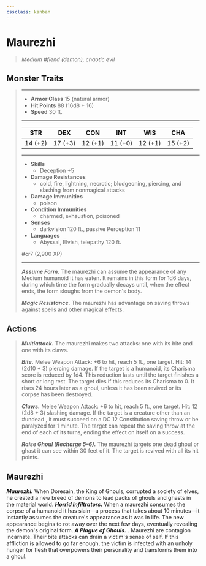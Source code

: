 ```yaml
---
cssclass: kanban
---
```


# Maurezhi
>*Medium #fiend (demon), chaotic evil*
## Monster Traits
>___
>- **Armor Class** 15 (natural armor)
>- **Hit Points** 88 (16d8 + 16)
>- **Speed** 30 ft.
>___
>|STR|DEX|CON|INT|WIS|CHA|
>|:---:|:---:|:---:|:---:|:---:|:---:|
>|14 (+2)|17 (+3)|12 (+1)|11 (+0)|12 (+1)|15 (+2)|
>___
>- **Skills**
>	 - Deception +5
>- **Damage Resistances**
>	 - cold, fire, lightning, necrotic; bludgeoning, piercing, and slashing from nonmagical attacks
>- **Damage Immunities**
>	 - poison
>- **Condition Immunities**
>	 - charmed, exhaustion, poisoned
>- **Senses**
>	 - darkvision 120 ft., passive Perception 11
>- **Languages**
>	 - Abyssal, Elvish, telepathy 120 ft.
>
> #cr7 (2,900 XP)
>___
>***Assume Form.*** The maurezhi can assume the appearance of any Medium humanoid it has eaten. It remains in this form for 1d6 days, during which time the form gradually decays until, when the effect ends, the form sloughs from the demon's body.  
>
>***Magic Resistance.*** The maurezhi has advantage on saving throws against spells and other magical effects.  
>
## Actions
>***Multiattack.*** The maurezhi makes two attacks: one with its bite and one with its claws.  
>
>***Bite.*** Melee Weapon Attack: +6 to hit, reach 5 ft., one target. Hit: 14 (2d10 + 3) piercing damage. If the target is a humanoid, its Charisma score is reduced by 1d4. This reduction lasts until the target finishes a short or long rest. The target dies if this reduces its Charisma to 0. It rises 24 hours later as a ghoul, unless it has been revived or its corpse has been destroyed.  
>
>***Claws.*** Melee Weapon Attack: +6 to hit, reach 5 ft., one target. Hit: 12 (2d8 + 3) slashing damage. If the target is a creature other than an #undead , it must succeed on a DC 12 Constitution saving throw or be paralyzed for 1 minute. The target can repeat the saving throw at the end of each of its turns, ending the effect on itself on a success.  
>
>***Raise Ghoul (Recharge 5–6).*** The maurezhi targets one dead ghoul or ghast it can see within 30 feet of it. The target is revived with all its hit points.
## Maurezhi
***Maurezhi.*** When Doresain, the King of Ghouls, corrupted a society of elves, he created a new breed of demons to lead packs of ghouls and ghasts in the material world.
***Horrid Infiltrators.*** When a maurezhi consumes the corpse of a humanoid it has slain—a process that takes about 10 minutes—it instantly assumes the creature's appearance as it was in life. The new appearance begins to rot away over the next few days, eventually revealing the demon's original form.
***A Plague of Ghouls.*** . Maurezhi are contagion incarnate. Their bite attacks can drain a victim's sense of self. If this affliction is allowed to go far enough, the victim is infected with an unholy hunger for flesh that overpowers their personality and transforms them into a ghoul.
